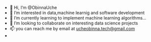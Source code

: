 - 👋 Hi, I’m @ObinnaUche
- 👀 I’m interested in data,machine learnig and software development
- 🌱 I’m currently learning to implement machine learning algorithms...
- 💞️ I’m looking to collaborate on interesting data science projects
- 📫 you can reach me by email at ucheobinna.tech@gmail.com
-

<!---
ObinnaUche/ObinnaUche is a ✨ special ✨ repository because its `README.md` (this file) appears on your GitHub profile.
You can click the Preview link to take a look at your changes.
--->
